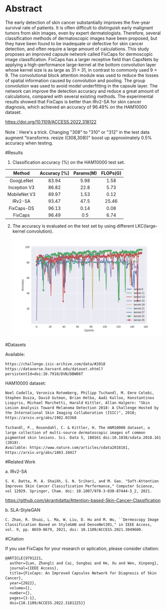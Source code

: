 # Abstract
The early detection of skin cancer substantially improves the five-year survival rate of patients. It is often difficult to distinguish early malignant tumors from skin images, even by expert dermatologists. Therefore, several classification methods of dermatoscopic images have been proposed, but they have been found to be inadequate or defective for skin cancer detection, and often require a large amount of calculations. This study proposes an improved capsule network called FixCaps for dermoscopic image classification. FixCaps has a larger receptive field than CapsNets by applying a high-performance large-kernel at the bottom convolution layer whose kernel size is as large as 31 $\times$ 31, in contrast to commonly used 9 $\times$ 9. The convolutional block attention module was used to reduce the losses of spatial information caused by convolution and pooling. The group convolution was used to avoid model underfitting in the capsule layer. The network can improve the detection accuracy and reduce a great amount of calculations, compared with several existing methods. The experimental results showed that FixCaps is better than IRv2-SA for skin cancer diagnosis, which achieved an accuracy of 96.49\% on the HAM10000 dataset.

https://doi.org/10.1109/ACCESS.2022.318122

Note：Here's a trick. Changing "308" to "310" or "312" in the test data augment "transforms.  resize ((308,308))" boost up approximately 0.5% accuracy when testing. 

#Results
1. Classification accuracy (%) on the HAM10000 test set.

Method	|Accuracy [%]	|Params(M) 	|FLOPs(G)
|:--------:|:-------------:|:-------------:|:-------------:|
GoogLeNet	|83.94	|5.98	|1.58
Inception V3	|86.82	|22.8	|5.73
MobileNet V3	|89.97	|1.53	|0.12
IRv2-SA	|93.47	|47.5	|25.46
FixCaps-DS	|96.13	|0.14	|0.08
FixCaps	|96.49	|0.5	|6.74

2. The accuracy is evaluated on the test set by using different LKC(large-kernel convolution).
![Alt](https://github.com/Woodman718/FixCaps/blob/main/Images/LKC.png#pic_center)

#Datasets

Available:
```
https://challenge.isic-archive.com/data/#2018
https://dataverse.harvard.edu/dataset.xhtml?persistentId=doi:10.7910/DVN/DBW86T
```

HAM10000 dataset:

```
Noel Codella, Veronica Rotemberg, Philipp Tschandl, M. Emre Celebi, Stephen Dusza, David Gutman, Brian Helba, Aadi Kalloo, Konstantinos Liopyris, Michael Marchetti, Harald Kittler, Allan Halpern: "Skin Lesion Analysis Toward Melanoma Detection 2018: A Challenge Hosted by the International Skin Imaging Collaboration (ISIC)", 2018; https://arxiv.org/abs/1902.03368

Tschandl, P., Rosendahl, C. & Kittler, H. The HAM10000 dataset, a large collection of multi-source dermatoscopic images of common pigmented skin lesions. Sci. Data 5, 180161 doi:10.1038/sdata.2018.161 (2018). 
Available: https://www.nature.com/articles/sdata2018161, https://arxiv.org/abs/1803.10417
```



#Related Work

a. IRv2-SA

```
S. K. Datta, M. A. Shaikh, S. N. Srihari, and M. Gao. "Soft-Attention Improves Skin Cancer Classification Performance," Computer Science, vol 12929. Springer, Cham. doi: 10.1007/978-3-030-87444-5_2, 2021.
```

https://github.com/skrantidatta/Attention-based-Skin-Cancer-Classification

b. SLA-StyleGAN

```
C. Zhao, R. Shuai, L. Ma, W. Liu, D. Hu and M. Wu, ``Dermoscopy Image Classification Based on StyleGAN and DenseNet201," in IEEE Access, vol. 9, pp. 8659-8679, 2021, doi: 10.1109/ACCESS.2021.3049600.
```

#Citation

If you use FixCaps for your research or aplication, please consider citation:

```
@ARTICLE{9791221,
  author={Lan, Zhangli and Cai, Songbai and He, Xu and Wen, Xinpeng},
  journal={IEEE Access}, 
  title={FixCaps: An Improved Capsules Network for Diagnosis of Skin Cancer}, 
  year={2022},
  volume={},
  number={},
  pages={1-1},
  doi={10.1109/ACCESS.2022.3181225}}
```
